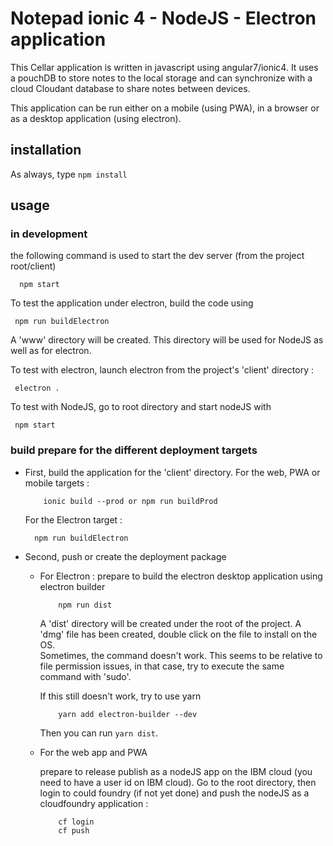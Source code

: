 # Notepad ionic 4 - NodeJS - Electron application
This Cellar application is written in javascript using angular7/ionic4.
It uses a pouchDB to store notes to the local storage and can synchronize with a cloud Cloudant database to share notes between devices.

This application can be run either on a mobile (using PWA), in a browser or as a desktop application (using electron).

## installation
As always, type  `npm install`

## usage

### in development
the following command is used to start the dev server (from the project root/client)

      npm start

To test the application under electron, build the code using 

     npm run buildElectron

A 'www' directory will be created. This directory will be used for NodeJS as well as for electron.

To test with electron, launch electron from the project's 'client' directory :

     electron .

To test with NodeJS, go to root directory and start nodeJS with 

     npm start

### build prepare for the different deployment targets

- First, build the application for the 'client' directory. For the web, PWA or mobile targets :

          ionic build --prod or npm run buildProd

     For the Electron target :

        npm run buildElectron

- Second, push or create the deployment package
     - For Electron : prepare to build the electron desktop application using electron builder

               npm run dist

          A 'dist' directory will be created under the root of the project.
          A 'dmg' file has been created, double click on the file to install on the OS.<br>
          Sometimes, the command doesn't work. This seems to be relative to file permission issues, in that case, try to execute the same command with 'sudo'.

          If this still doesn't work, try to use yarn

               yarn add electron-builder --dev

          Then you can run `yarn dist`.

     - For the web app and PWA
     
          prepare to release publish as a nodeJS app on the IBM cloud (you need to have a user id on IBM cloud).
          Go to the root directory, then login to could foundry (if not yet done) and push the nodeJS as a cloudfoundry application :

               cf login
               cf push
